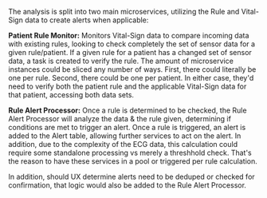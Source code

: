 The analysis is split into two main microservices, utilizing the Rule and Vital-Sign data to create alerts when applicable:

**Patient Rule Monitor:**
Monitors Vital-Sign data to compare incoming data with existing rules, looking to check completely the set of sensor data for a given rule/patient. If a given rule for a patient has a changed set of sensor data, a task is created to verify the rule. The amount of microservice instances could be sliced any number of ways. First, there could literally be one per rule. Second, there could be one per patient. In either case, they'd need to verify both the patient rule and the applicable Vital-Sign data for that patient, accessing both data sets.

**Rule Alert Processor:**
Once a rule is determined to be checked, the Rule Alert Processor will analyze the data & the rule given, determining if conditions are met to trigger an alert. Once a rule is triggered, an alert is added to the Alert table, allowing further services to act on the alert. In addition, due to the complexity of the ECG data, this calculation could require some standalone processing vs merely a threshhold check. That's the reason to have these services in a pool or triggered per rule calculation.

In addition, should UX determine alerts need to be deduped or checked for confirmation, that logic would also be added to the Rule Alert Processor.
